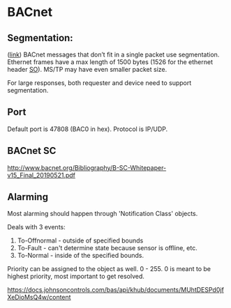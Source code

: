 # BACnet

## Segmentation:
([link](https://store.chipkin.com/articles/segmentation-in-bacnet))
BACnet messages that don’t fit in a single packet use segmentation.
Ethernet frames have a max length of 1500 bytes (1526 for the ethernet
header [SO](https://networkengineering.stackexchange.com/a/5059)). MS/TP
may have even smaller packet size.

For large responses, both requester and device need to support
segmentation.

## Port

Default port is 47808 (BAC0 in hex). Protocol is IP/UDP.

## BACnet SC

<http://www.bacnet.org/Bibliography/B-SC-Whitepaper-v15_Final_20190521.pdf>

## Alarming

Most alarming should happen through 'Notification Class' objects.

Deals with 3 events:

1. To-Offnormal - outside of specified bounds
2. To-Fault - can't determine state because sensor is offline, etc.
3. To-Normal - inside of the specified bounds.

Priority can be assigned to the object as well.
0 - 255. 0 is meant to be highest priority, most important to get resolved.

<https://docs.johnsoncontrols.com/bas/api/khub/documents/MUhtDESPd0jfXeDioMsQ4w/content>
